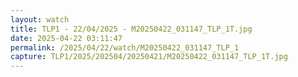 ```yaml
---
layout: watch
title: TLP1 - 22/04/2025 - M20250422_031147_TLP_1T.jpg
date: 2025-04-22 03:11:47
permalink: /2025/04/22/watch/M20250422_031147_TLP_1
capture: TLP1/2025/202504/20250421/M20250422_031147_TLP_1T.jpg
---
```

